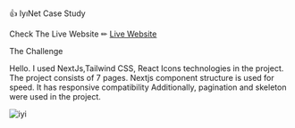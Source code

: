 👍 IyıNet Case Study

 Check The Live Website  ✏ [Live Website](https://main--benevolent-daifuku-553b87.netlify.app/pipes)

 The Challenge
 
 Hello. I used NextJs,Tailwind CSS, React Icons  technologies in the project.
 The project consists of 7 pages.
 Nextjs component structure is used for speed.
 It has responsive compatibility
 Additionally, pagination and skeleton were used in the project.

 
![iyi](https://github.com/ozkan4186/IYINET_Case/assets/109352349/2f3d1a7a-5044-4f93-9299-881a88864fee)

